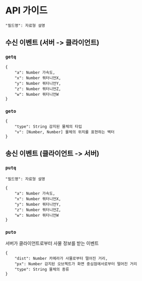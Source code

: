 # API 가이드
`"필드명": 자료형 설명`
## 수신 이벤트 (서버 -> 클라이언트)
### `getq`
```
{
    "a": Number 가속도,
    "x": Number 쿼터니언X,
    "y": Number 쿼터니언Y,
    "z": Number 쿼터니언Z,
    "w": Number 쿼터니언W
}
```

### `geto`
```
{
    "type": String 감지된 물체의 타입
    "v": [Number, Number] 물체의 위치를 표현하는 벡터
}
```

## 송신 이벤트 (클라이언트 -> 서버)
### `putq`
`"필드명": 자료형 설명`
```
{
    "a": Number 가속도,
    "x": Number 쿼터니언X,
    "y": Number 쿼터니언Y,
    "z": Number 쿼터니언Z,
    "w": Number 쿼터니언W
}
```

### `puto`
서버가 클라이언트로부터 사물 정보를 받는 이벤트
```
{
    "dist": Number 카메라가 사물로부터 떨어진 거리,
    "px": Number 감지된 오브젝트가 화면 중심점에서로부터 떨어진 거리
    "type": String 물체의 종류
}
```
